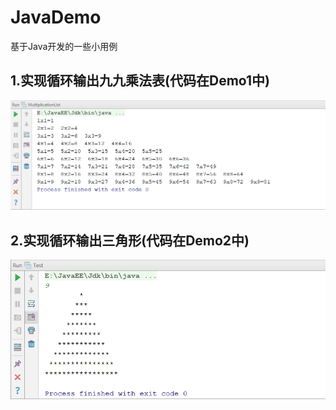 # JavaDemo
基于Java开发的一些小用例
## 1.实现循环输出九九乘法表(代码在Demo1中)
![](https://github.com/1123GY/JavaDemo/blob/master/Img/MultiplicationList.jpg)
## 2.实现循环输出三角形(代码在Demo2中)
![](https://github.com/1123GY/JavaDemo/blob/master/Img/printTriangle.jpg)
